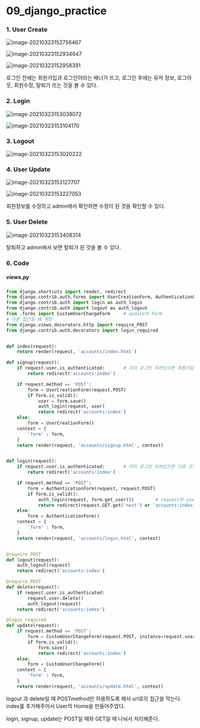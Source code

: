 # 09_django_practice

### 1. User Create

![image-20210323152756467](09_django_practice.assets/image-20210323152756467.png)

![image-20210323152934647](09_django_practice.assets/image-20210323152934647.png)

![image-20210323152958391](09_django_practice.assets/image-20210323152958391.png)

로그인 전에는 회원가입과 로그인이라는 배너가 뜨고, 로그인 후에는 유저 정보, 로그아웃, 회원수정, 탈퇴가 뜨는 것을 볼 수 있다. 

### 2. Login

![image-20210323153038072](09_django_practice.assets/image-20210323153038072.png)

![image-20210323153104170](09_django_practice.assets/image-20210323153104170.png)



### 3. Logout

![image-20210323153020222](09_django_practice.assets/image-20210323153020222.png)

### 4. User Update

![image-20210323153127707](09_django_practice.assets/image-20210323153127707.png)

![image-20210323153227053](09_django_practice.assets/image-20210323153227053.png)



회원정보를 수정하고 admin에서 확인하면 수정이 된 것을 확인할 수 있다. 

### 5. User Delete

![image-20210323153408314](09_django_practice.assets/image-20210323153408314.png)

탈퇴하고 admin에서 보면 탈퇴가 된 것을 볼 수 있다. 

### 6. Code

##### views.py

```python
from django.shortcuts import render, redirect
from django.contrib.auth.forms import UserCreationForm, AuthenticationForm		# form
from django.contrib.auth import login as auth_login
from django.contrib.auth import logout as auth_logout
from .forms import CustomUserChangeForm		# update의 Form
# 다른 접근일 떄 제한 
from django.views.decorators.http import require_POST
from django.contrib.auth.decorators import login_required


def index(request):
	return render(request, 'accounts/index.html')

def signup(request):
	if request.user.is_authenticated:		# 이미 로그인 되어있으면 회원가입안됨
		return redirect('accounts:index')

	if request.method == 'POST':
		form = UserCreationForm(request.POST)
		if form.is_valid():
			user = form.save()
			auth_login(request, user)
			return redirect('accounts:index')
	else:
		form = UserCreationForm()
	context = {
		'form' : form,
	}
	return render(request, 'accounts/signup.html', context)


def login(request):
	if request.user.is_authenticated:		# 이미 로그인 되어있으면 다른 곳으로
		return redirect('accounts:index')

	if request.method == 'POST':
		form = AuthenticationForm(request, request.POST)
		if form.is_valid():
			auth_login(request, form.get_user())		# request와 user객체를 받는 로그인 함수
			return redirect(request.GET.get('next') or 'accounts:index')
	else:
		form = AuthenticationForm()
	context = {
		'form' : form,
	}
	return render(request, 'accounts/login.html', context)


@require_POST
def logout(request):
	auth_logout(request)
	return redirect('accounts:index')

@require_POST
def delete(request):
	if request.user.is_authenticated:
		request.user.delete()
		auth_logout(request)
	return redirect('accounts:index')

@login_required
def update(request):
	if request.method == 'POST':
		form = CustomUserChangeForm(request.POST, instance=request.user)
		if form.is_valid():
			form.save()
			return redirect('accounts:index')
	else:
		form = CustomUserChangeForm()
	context = {
		'form' : form,
	}
	return render(request, 'accounts/update.html', context)

```

logout 과 delete일 때 POSTmethod만 허용하도록 해서 url로의 접근을 막는다. index를 추가해주어서 User의 Home을 만들어주었다. 

login, signup, update는 POST일 때와 GET일 때 나눠서 처리해준다. 